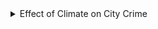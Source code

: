 <details>
<summary> Effect of Climate on City Crime
</summary>
  Description: Regression analysis of monthly average temperature and frequency of crime in New York City
  
  Project Goal: Determine if there is correlation between average temperature and frequency of crime. 
  
  Results: 
  
  - Strong evidence in a relationship between average temperature and frequency of crime.
  
  **Exploratory Data Analysis** 
![yearly_crime2](https://user-images.githubusercontent.com/70597605/104542100-dfc9fa00-55f0-11eb-8d50-fdde9d792e10.png)

![crime_borough](https://user-images.githubusercontent.com/70597605/104542094-df316380-55f0-11eb-89e1-11bc8d7c746c.png)

![suspect_by_race](https://user-images.githubusercontent.com/70597605/104542095-dfc9fa00-55f0-11eb-8d94-d622eb52eb6a.png)

![ha_crime1](https://user-images.githubusercontent.com/70597605/104542097-dfc9fa00-55f0-11eb-9cc1-1f5fea0621ed.png)

**Regression Analysis of Monthly Period (Temperature)**

![REgress](https://user-images.githubusercontent.com/70597605/104542410-78607a00-55f1-11eb-82ec-af52d2a9d899.PNG)

**Regression Analysis of Quarterly Periods (Temperature)**


![Capture](https://user-images.githubusercontent.com/70597605/104542540-b65d9e00-55f1-11eb-9fd6-a17715390fc5.PNG)

</details


